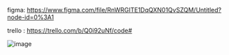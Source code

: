 figma:
https://www.figma.com/file/RnWRGITE1DqQXN01QvSZQM/Untitled?node-id=0%3A1

trello :
https://trello.com/b/Q0i92uNf/code#

![image](https://user-images.githubusercontent.com/96245936/155900013-208867ec-5a56-4835-b0d7-0be6e5d9dd59.png)
